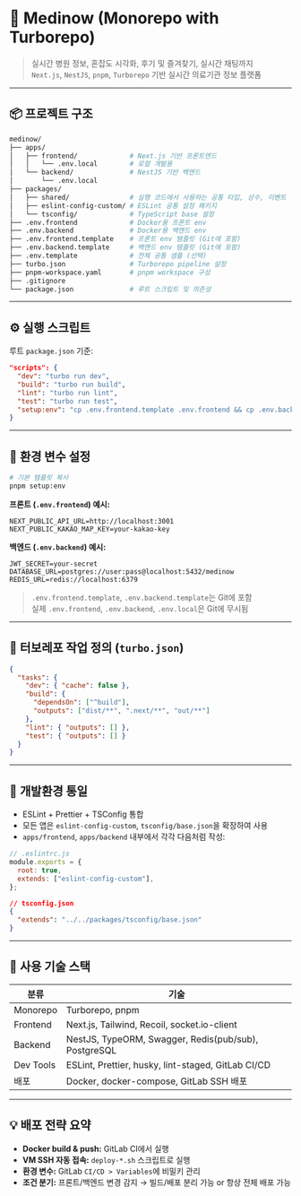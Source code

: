 # 🏥 Medinow (Monorepo with Turborepo)

> 실시간 병원 정보, 혼잡도 시각화, 후기 및 즐겨찾기, 실시간 채팅까지  
> `Next.js`, `NestJS`, `pnpm`, `Turborepo` 기반 실시간 의료기관 정보 플랫폼

---

## 📦 프로젝트 구조

```bash
medinow/
├── apps/
│   ├── frontend/             # Next.js 기반 프론트엔드
│   │   └── .env.local        # 로컬 개발용
│   └── backend/              # NestJS 기반 백엔드
│       └── .env.local
├── packages/
│   ├── shared/               # 실행 코드에서 사용하는 공통 타입, 상수, 이벤트
│   ├── eslint-config-custom/ # ESLint 공통 설정 패키지
│   └── tsconfig/             # TypeScript base 설정
├── .env.frontend             # Docker용 프론트 env
├── .env.backend              # Docker용 백엔드 env
├── .env.frontend.template    # 프론트 env 템플릿 (Git에 포함)
├── .env.backend.template     # 백엔드 env 템플릿 (Git에 포함)
├── .env.template             # 전체 공통 샘플 (선택)
├── turbo.json                # Turborepo pipeline 설정
├── pnpm-workspace.yaml       # pnpm workspace 구성
├── .gitignore
└── package.json              # 루트 스크립트 및 의존성
```

---

## ⚙️ 실행 스크립트

루트 `package.json` 기준:

```json
"scripts": {
  "dev": "turbo run dev",
  "build": "turbo run build",
  "lint": "turbo run lint",
  "test": "turbo run test",
  "setup:env": "cp .env.frontend.template .env.frontend && cp .env.backend.template .env.backend"
}
```

---

## 🔐 환경 변수 설정

```bash
# 기본 템플릿 복사
pnpm setup:env
```

**프론트 (`.env.frontend`) 예시:**

```env
NEXT_PUBLIC_API_URL=http://localhost:3001
NEXT_PUBLIC_KAKAO_MAP_KEY=your-kakao-key
```

**백엔드 (`.env.backend`) 예시:**

```env
JWT_SECRET=your-secret
DATABASE_URL=postgres://user:pass@localhost:5432/medinow
REDIS_URL=redis://localhost:6379
```

> `.env.frontend.template`, `.env.backend.template`는 Git에 포함  
> 실제 `.env.frontend`, `.env.backend`, `.env.local`은 Git에 무시됨

---

## 🧩 터보레포 작업 정의 (`turbo.json`)

```json
{
  "tasks": {
    "dev": { "cache": false },
    "build": {
      "dependsOn": ["^build"],
      "outputs": ["dist/**", ".next/**", "out/**"]
    },
    "lint": { "outputs": [] },
    "test": { "outputs": [] }
  }
}
```

---

## 🧪 개발환경 통일

- ESLint + Prettier + TSConfig 통합
- 모든 앱은 `eslint-config-custom`, `tsconfig/base.json`을 확장하여 사용
- `apps/frontend`, `apps/backend` 내부에서 각각 다음처럼 작성:

```js
// .eslintrc.js
module.exports = {
  root: true,
  extends: ["eslint-config-custom"],
};
```

```json
// tsconfig.json
{
  "extends": "../../packages/tsconfig/base.json"
}
```

---

## 🧰 사용 기술 스택

| 분류      | 기술                                                 |
| --------- | ---------------------------------------------------- |
| Monorepo  | Turborepo, pnpm                                      |
| Frontend  | Next.js, Tailwind, Recoil, socket.io-client          |
| Backend   | NestJS, TypeORM, Swagger, Redis(pub/sub), PostgreSQL |
| Dev Tools | ESLint, Prettier, husky, lint-staged, GitLab CI/CD   |
| 배포      | Docker, docker-compose, GitLab SSH 배포              |

---

## 💡 배포 전략 요약

- **Docker build & push:** GitLab CI에서 실행
- **VM SSH 자동 접속:** `deploy-*.sh` 스크립트로 실행
- **환경 변수:** GitLab `CI/CD > Variables`에 비밀키 관리
- **조건 분기:** 프론트/백엔드 변경 감지 → 빌드/배포 분리 가능 or 항상 전체 배포 가능
